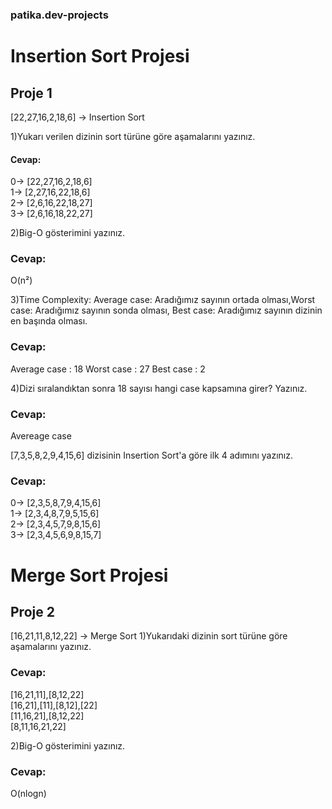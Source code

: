 ### patika.dev-projects

# Insertion Sort Projesi

## Proje 1

[22,27,16,2,18,6] -> Insertion Sort

1)Yukarı verilen dizinin sort türüne göre aşamalarını yazınız.

#### Cevap:

0-> [22,27,16,2,18,6] <br>
1-> [2,27,16,22,18,6] <br>
2-> [2,6,16,22,18,27] <br>
3-> [2,6,16,18,22,27] <br>

2)Big-O gösterimini yazınız.

### Cevap:
O(n²)

3)Time Complexity: Average case: Aradığımız sayının ortada olması,Worst case: Aradığımız sayının sonda olması, Best case: Aradığımız sayının dizinin en başında olması.

### Cevap:
Average case : 18
Worst case : 27
Best case : 2

4)Dizi sıralandıktan sonra 18 sayısı hangi case kapsamına girer? Yazınız.

### Cevap: 
Avereage case


[7,3,5,8,2,9,4,15,6] dizisinin Insertion Sort'a göre ilk 4 adımını yazınız.

### Cevap:
0-> [2,3,5,8,7,9,4,15,6] <br>
1-> [2,3,4,8,7,9,5,15,6] <br>
2-> [2,3,4,5,7,9,8,15,6] <br>
3-> [2,3,4,5,6,9,8,15,7] <br>

# Merge Sort Projesi

## Proje 2

[16,21,11,8,12,22] -> Merge Sort
1)Yukarıdaki dizinin sort türüne göre aşamalarını yazınız.

### Cevap:

[16,21,11],[8,12,22] <br>
[16,21],[11],[8,12],[22] <br>
[11,16,21],[8,12,22] <br>
[8,11,16,21,22] <br>

2)Big-O gösterimini yazınız.

### Cevap:
O(nlogn)
